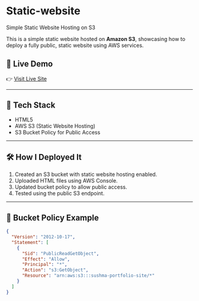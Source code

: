 # Static-website
Simple Static Website Hosting on S3

This is a simple static website hosted on **Amazon S3**, showcasing how to deploy a fully public, static website using AWS services.

## 🚀 Live Demo

👉 [Visit Live Site](http://sushma-portfolio-site.s3-website-us-east-1.amazonaws.com)

---

## 🧰 Tech Stack

- HTML5 
- AWS S3 (Static Website Hosting)
- S3 Bucket Policy for Public Access

---

## 🛠️ How I Deployed It

1. Created an S3 bucket with static website hosting enabled.
2. Uploaded HTML files using AWS Console.
3. Updated bucket policy to allow public access.
4. Tested using the public S3 endpoint.

---

## 📝 Bucket Policy Example

```json
{
  "Version": "2012-10-17",
  "Statement": [
    {
      "Sid": "PublicReadGetObject",
      "Effect": "Allow",
      "Principal": "*",
      "Action": "s3:GetObject",
      "Resource": "arn:aws:s3:::sushma-portfolio-site/*"
    }
  ]
}
